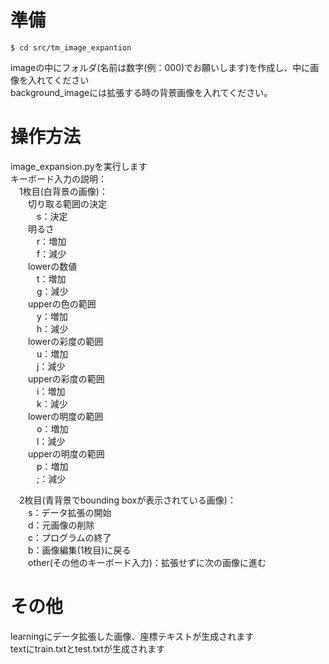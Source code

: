 # 準備  
    $ cd src/tm_image_expantion  
imageの中にフォルダ(名前は数字(例：000)でお願いします)を作成し、中に画像を入れてください  
background_imageには拡張する時の背景画像を入れてください。  

# 操作方法  
image_expansion.pyを実行します  
キーボード入力の説明：  
　1枚目(白背景の画像)：  
　　切り取る範囲の決定  
　　　s：決定  
　　明るさ  
　　　r：増加    
　　　f：減少  
　　lowerの数値  
　　　t：増加  
　　　g：減少  
　　upperの色の範囲  
　　　y：増加  
　　　h：減少  
　　lowerの彩度の範囲  
　　　u：増加  
　　　j：減少  
　　upperの彩度の範囲  
　　　i：増加  
　　　k：減少  
　　lowerの明度の範囲  
　　　o：増加  
　　　l：減少  
　　upperの明度の範囲  
　　　p：増加  
　　　;：減少  
	
　2枚目(青背景でbounding boxが表示されている画像)：  
　　s：データ拡張の開始  
　　d：元画像の削除  
　　c：プログラムの終了  
　　b：画像編集(1枚目)に戻る  
　　other(その他のキーボード入力)：拡張せずに次の画像に進む

# その他  
learningにデータ拡張した画像、座標テキストが生成されます  
textにtrain.txtとtest.txtが生成されます  


